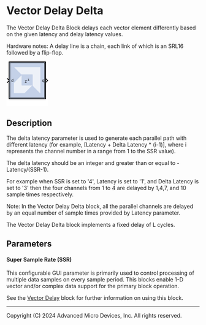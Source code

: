 # Vector Delay Delta

The Vector Delay Delta Block delays each vector element differently
based on the given latency and delay latency values.

Hardware notes: A delay line is a chain, each link of which is an SRL16
followed by a flip-flop.

![](./Images/block.png)

## Description

The delta latency parameter is used to generate each parallel path with
different latency (for example, \[Latency + Delta Latency \* (i-1)\],
where i represents the channel number in a range from 1 to the SSR
value).

The delta latency should be an integer and greater than or equal to
-Latency/(SSR-1).

For example when SSR is set to '4', Latency is set to '1', and Delta
Latency is set to '3' then the four channels from 1 to 4 are delayed by
1,4,7, and 10 sample times respectively.

Note: In the Vector Delay Delta block, all the parallel channels are
delayed by an equal number of sample times provided by Latency
parameter.

The Vector Delay Delta block implements a fixed delay of L cycles.

## Parameters

#### Super Sample Rate (SSR)
This configurable GUI parameter is primarily
used to control processing of multiple data samples on every sample
period. This blocks enable 1-D vector and/or complex data support for
the primary block operation.

See the [Vector Delay](../../HDL/delay_ssr/README.md) block for further
information on using this block.

--------------
Copyright (C) 2024 Advanced Micro Devices, Inc.
All rights reserved.
